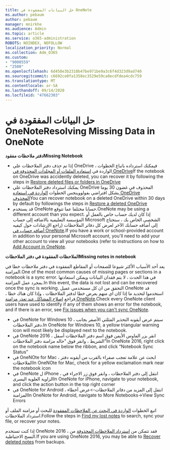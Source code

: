 ```yaml
---
title: حل البيانات المفقودة في OneNote
ms.author: pebaum
author: pebaum
manager: mnirkhe
ms.audience: Admin
ms.topic: article
ms.service: o365-administration
ROBOTS: NOINDEX, NOFOLLOW
localization_priority: Normal
ms.collection: Adm_O365
ms.custom:
- "9000559"
- "2500"
ms.openlocfilehash: 6d458e3b2318b47be971be9a3c6f4d323d9ad740
ms.sourcegitcommit: c6692ce0fa1358ec3529e59ca0ecdfdea4cdc759
ms.translationtype: MT
ms.contentlocale: ar-SA
ms.lasthandoff: 09/14/2020
ms.locfileid: "47662303"
---
```

# <a name="resolving-missing-data-in-onenote"></a><span data-ttu-id="57bbc-102">حل البيانات المفقودة في OneNote</span><span class="sxs-lookup"><span data-stu-id="57bbc-102">Resolving Missing Data in OneNote</span></span>

<span data-ttu-id="57bbc-103">**دفتر ملاحظات مفقود**</span><span class="sxs-lookup"><span data-stu-id="57bbc-103">**Missing Notebook**</span></span>

- <span data-ttu-id="57bbc-104">إذا تم حذف دفتر الملاحظات علي OneDrive ، فيمكنك استرداده باتباع الخطوات الواردة في [استعاده الملفات أو المجلدات المحذوفة في OneDrive](https://support.office.com/article/949ada80-0026-4db3-a953-c99083e6a84f)</span><span class="sxs-lookup"><span data-stu-id="57bbc-104">If the notebook on OneDrive was accidently deleted, you can recover it by following the steps in [Restore deleted files or folders in OneDrive](https://support.office.com/article/949ada80-0026-4db3-a953-c99083e6a84f)</span></span>
- <span data-ttu-id="57bbc-105">يمكنك استرداد دفتر الملاحظات علي OneDrive المحذوف في غضون 30 يوما بشكل افتراضي بفولووينجس الخطوات [الواردة في استعاده OneDrive المحذوف](https://docs.microsoft.com/onedrive/restore-deleted-onedrive)</span><span class="sxs-lookup"><span data-stu-id="57bbc-105">You can recover notebook on a deleted OneDrive within 30 days by default by followings the steps in [Restore a deleted OneDrive](https://docs.microsoft.com/onedrive/restore-deleted-onedrive)</span></span>
- <span data-ttu-id="57bbc-106">قد يستخدم OneNote حسابا مختلفا عما تتوقع.</span><span class="sxs-lookup"><span data-stu-id="57bbc-106">OneNote may be using a different account than you expect.</span></span> <span data-ttu-id="57bbc-107">إذا كان لديك حساب خاص بالعمل أو المؤسسة التعليمية بالاضافه إلى حساب Microsoft الشخصي الخاص بك ، ستحتاج إلى أضافه حسابك الآخر لعرض كل دفاتر الملاحظات (راجع الإرشادات حول كيفيه [أضافه حساب في OneNote](https://support.office.com/article/5afff855-54ee-47e4-a773-db048d4ac299).</span><span class="sxs-lookup"><span data-stu-id="57bbc-107">If you have a work or school-provided account in addition to your personal Microsoft account, you'll need to add your other account to view all your notebooks (refer to instructions on how to [Add Account in OneNote](https://support.office.com/article/5afff855-54ee-47e4-a773-db048d4ac299).</span></span>

<span data-ttu-id="57bbc-108">**الملاحظات المفقودة في دفتر الملاحظات**</span><span class="sxs-lookup"><span data-stu-id="57bbc-108">**Missing notes in notebook**</span></span>

<span data-ttu-id="57bbc-109">يعد أحد الأسباب الأكثر شيوعا للصفحات أو المقاطع المفقودة في دفتر ملاحظات خطا في المزامنة.</span><span class="sxs-lookup"><span data-stu-id="57bbc-109">One of the most common causes of missing pages or sections in a notebook is a sync error.</span></span> <span data-ttu-id="57bbc-110">في هذا الحدث ، لا يتم فقدان البيانات ويمكن استعادتها بمجرد عمل المزامنة.</span><span class="sxs-lookup"><span data-stu-id="57bbc-110">In this event, the data is not lost and can be recovered once the sync is working.</span></span> <span data-ttu-id="57bbc-111">التحقق من ان كل مستخدمي عميل OneNote قد استخدموا لتحديد ما إذا كان اي منهم يعرض خطا لدفتر الملاحظات ، وإذا كان هناك خطا ، فراجع [إصلاح المشاكل عند تعذر مزامنة OneNote](https://support.office.com/article/299495ef-66d1-448f-90c1-b785a6968d45).</span><span class="sxs-lookup"><span data-stu-id="57bbc-111">Check every OneNote client users have used to identify if any of them shows an error for the notebook, and if there is an error, see [Fix issues when you can't sync OneNote](https://support.office.com/article/299495ef-66d1-448f-90c1-b785a6968d45).</span></span>

- <span data-ttu-id="57bbc-112">في OneNote for Windows 10 ، سيتم عرض أيقونه التحذير المثلثي الأصفر بجانب دفتر الملاحظات.</span><span class="sxs-lookup"><span data-stu-id="57bbc-112">In OneNote for Windows 10, a yellow triangular warning icon will most likely be displayed next to the notebook.</span></span>
- <span data-ttu-id="57bbc-113">في OneNote 2016 ، انقر بزر الماوس الأيمن فوق اسم دفتر الملاحظات أسفل الشريط ، وانقر فوق "حاله مزامنة دفتر الملاحظات"</span><span class="sxs-lookup"><span data-stu-id="57bbc-113">In OneNote 2016, right click on the notebook name below the ribbon, and click “Notebook Sync Status”</span></span>
- <span data-ttu-id="57bbc-114">في OneNOte for Mac ، ابحث عن علامة تعجب صفراء بالقرب من أيقونه دفتر الملاحظات</span><span class="sxs-lookup"><span data-stu-id="57bbc-114">In OneNOte for Mac, check for a yellow exclamation mark near the notebook icon</span></span>
- <span data-ttu-id="57bbc-115">في OneNote ل iPhone ، انتقل إلى دفتر الملاحظات ، وانقر فوق زر الاجراء في الزاوية العلوية اليسرى</span><span class="sxs-lookup"><span data-stu-id="57bbc-115">In OneNote for iPhone, navigate to your notebook, and click the action button in the top right corner</span></span>
- <span data-ttu-id="57bbc-116">في OneNote for Android ، انتقل إلى المزيد من دفاتر الملاحظات->عرض أخطاء المزامنة</span><span class="sxs-lookup"><span data-stu-id="57bbc-116">In OneNote for Android, navigate to More Notebooks->View Sync Errors</span></span>

<span data-ttu-id="57bbc-117">اتبع الخطوات [الواردة في البحث عن الملاحظات المفقودة](https://support.office.com/article/32cb2bd7-afe7-44d2-a711-398a88421287) للبحث أو مزامنة الملف أو استرداد الملاحظات.</span><span class="sxs-lookup"><span data-stu-id="57bbc-117">Follow the steps in [Find my lost notes](https://support.office.com/article/32cb2bd7-afe7-44d2-a711-398a88421287) to search, sync your file, or recover your notes.</span></span>

<span data-ttu-id="57bbc-118">إذا كنت تستخدم OneNote 2016 ، فقد تتمكن من [استرداد الملاحظات المحذوفة](https://support.office.com/article/32ed1036-74fd-4c21-bc28-033a486e6b14) من النسخ الاحتياطية.</span><span class="sxs-lookup"><span data-stu-id="57bbc-118">If you are using OneNote 2016, you may be able to [Recover deleted notes](https://support.office.com/article/32ed1036-74fd-4c21-bc28-033a486e6b14) from backups.</span></span>